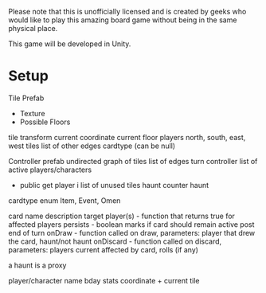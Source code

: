 Please note that this is unofficially licensed and is created by geeks who would like to play this amazing board game without being in the same physical place. 

This game will be developed in Unity. 

# Setup 
Tile Prefab
- Texture
- Possible Floors

tile
transform
current coordinate
current floor
players
north, south, east, west tiles
list of other edges
cardtype (can be null)

Controller prefab
undirected graph of tiles
list of edges
turn controller 
list of active players/characters
- public get player i
list of unused tiles
haunt counter
haunt


cardtype enum
Item, Event, Omen

card
name
description
target player(s) - function that returns true for affected players
persists - boolean marks if card should remain active post end of turn
onDraw - function called on draw, parameters: player that drew the card, haunt/not haunt
onDiscard - function called on discard, parameters: players current affected by card, rolls (if any)

a haunt is a proxy

player/character
name
bday
stats
coordinate + current tile
